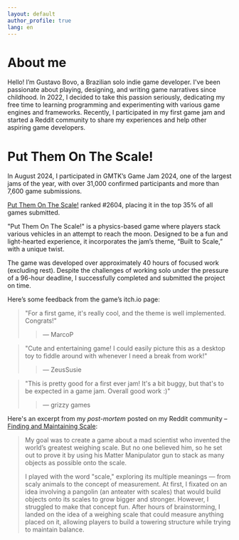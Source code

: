 ```yaml
---
layout: default
author_profile: true
lang: en
---
```


# About me

Hello! I’m Gustavo Bovo, a Brazilian solo indie game developer. I've been passionate about playing, designing, and writing game narratives since childhood. In 2022, I decided to take this passion seriously, dedicating my free time to learning programming and experimenting with various game engines and frameworks. Recently, I participated in my first game jam and started a Reddit community to share my experiences and help other aspiring game developers.

# Put Them On The Scale!

In August 2024, I participated in GMTK’s Game Jam 2024, one of the largest jams of the year, with over 31,000 confirmed participants and more than 7,600 game submissions.

[Put Them On The Scale!](https://itch.io/jam/gmtk-2024/rate/2889944) ranked #2604, placing it in the top 35% of all games submitted.

"Put Them On The Scale!" is a physics-based game where players stack various vehicles in an attempt to reach the moon. Designed to be a fun and light-hearted experience, it incorporates the jam’s theme, “Built to Scale,” with a unique twist.

The game was developed over approximately 40 hours of focused work (excluding rest). Despite the challenges of working solo under the pressure of a 96-hour deadline, I successfully completed and submitted the project on time.

Here’s some feedback from the game’s itch.io page:

> "For a first game, it's really cool, and the theme is well implemented. Congrats!"
> > — MarcoP

> "Cute and entertaining game! I could easily picture this as a desktop toy to fiddle around with whenever I need a break from work!"
> > — ZeusSusie

> "This is pretty good for a first ever jam! It's a bit buggy, but that's to be expected in a game jam. Overall good work :)"
> > — grizzy games

Here's an excerpt from my _post-mortem_ posted on my Reddit community – [Finding and Maintaining Scale](https://www.reddit.com/r/visions_ofBlack_Skies/comments/1f2m5i7/finding_and_maintaining_scale_a_gmtk_game_jam/):

> My goal was to create a game about a mad scientist who invented the world’s greatest weighing scale. But no one believed him, so he set out to prove it by using his Matter Manipulator gun to stack as many objects as possible onto the scale.
>
> I played with the word "scale," exploring its multiple meanings — from scaly animals to the concept of measurement. At first, I fixated on an idea involving a pangolin (an anteater with scales) that would build objects onto its scales to grow bigger and stronger. However, I struggled to make that concept fun. After hours of brainstorming, I landed on the idea of a weighing scale that could measure anything placed on it, allowing players to build a towering structure while trying to maintain balance.


